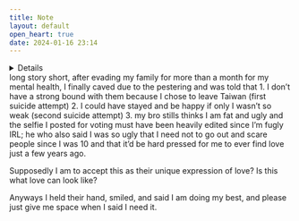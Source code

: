 ```yaml
---
title: Note
layout: default
open_heart: true
date: 2024-01-16 23:14
---
```


<details>CW: depression/suicide/family</details>long story short, after evading my family for more than a month for my mental health, I finally caved due to the pestering and was told that 1. I don’t have a strong bound with them because I chose to leave Taiwan (first suicide attempt) 2. I could have stayed and be happy if only I wasn’t so weak (second suicide attempt) 3. my bro stills thinks I am fat and ugly and the selfie I posted for voting must have been heavily edited since I’m fugly IRL; he who also said I was so ugly that I need not to go out and scare people since I was 10 and that it’d be hard pressed for me to ever find love just a few years ago.

Supposedly I am to accept this as their unique expression of love? Is this what love can look like?

Anyways I held their hand, smiled, and said I am doing my best, and please just give me space when I said I need it.
